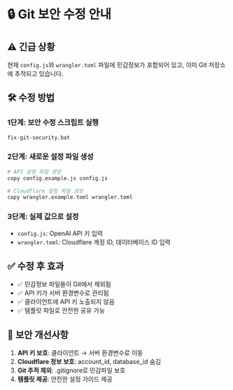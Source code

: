 # 🔒 Git 보안 수정 안내

## ⚠️ 긴급 상황
현재 `config.js`와 `wrangler.toml` 파일에 민감정보가 포함되어 있고, 이미 Git 저장소에 추적되고 있습니다.

## 🛠 수정 방법

### 1단계: 보안 수정 스크립트 실행
```bash
fix-git-security.bat
```

### 2단계: 새로운 설정 파일 생성
```bash
# API 설정 파일 생성
copy config.example.js config.js

# Cloudflare 설정 파일 생성  
copy wrangler.example.toml wrangler.toml
```

### 3단계: 실제 값으로 설정
- `config.js`: OpenAI API 키 입력
- `wrangler.toml`: Cloudflare 계정 ID, 데이터베이스 ID 입력

## ✅ 수정 후 효과
- ✅ 민감정보 파일들이 Git에서 제외됨
- ✅ API 키가 서버 환경변수로 관리됨  
- ✅ 클라이언트에 API 키 노출되지 않음
- ✅ 템플릿 파일로 안전한 공유 가능

## 🔐 보안 개선사항
1. **API 키 보호**: 클라이언트 → 서버 환경변수로 이동
2. **Cloudflare 정보 보호**: account_id, database_id 숨김
3. **Git 추적 제외**: .gitignore로 민감파일 보호
4. **템플릿 제공**: 안전한 설정 가이드 제공